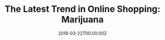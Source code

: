 ---
date: '2018-03-22T00:00:00Z'
external_link: https://web.archive.org/web/20210616042639/https://futurism.com/neoscope/americans-buying-weed-online
image:
  focal_point: Smart
original_link: https://futurism.com/neoscope/americans-buying-weed-online
summary: 'Apparently, marijuana is no exception -- Americans are buying weed online
  in droves. It marks the first time anyone has analyzed online marijuana sales by
  looking at internet searches and the resulting links. Buying online may be more
  convenient, but there are good reasons why its not allowed. When people buy online,
  states might miss out on the major financial benefit of legalizing recreational
  marijuana: taxes. Addressing mail-order marijuana seems like a pretty good place
  to start.'
title: 'The Latest Trend in Online Shopping: Marijuana'
---